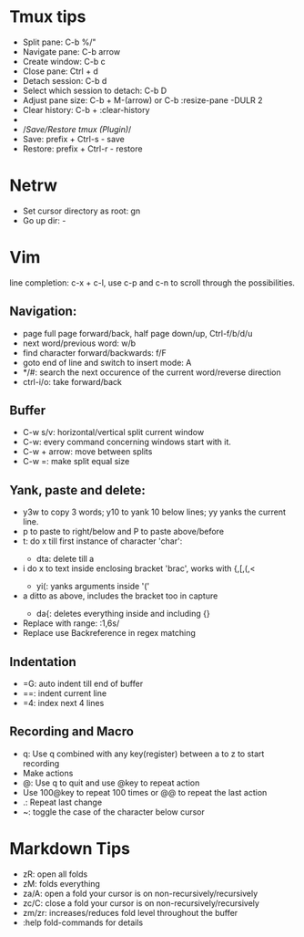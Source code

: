 # Tmux tips
- Split pane: C-b %/"
- Navigate pane: C-b arrow
- Create window: C-b c
- Close pane: Ctrl + d
- Detach session: C-b d
- Select which session to detach: C-b D
- Adjust pane size: C-b + M-(arrow) or C-b :resize-pane -DULR 2
- Clear history: C-b + :clear-history
- 
- /*Save/Restore tmux (Plugin)*/
- Save: prefix + Ctrl-s - save
- Restore: prefix + Ctrl-r - restore


# Netrw
- Set cursor directory as root: gn
- Go up dir: -

# Vim
line completion: c-x + c-l, use c-p and c-n to scroll through the possibilities.

## Navigation:
- page full page forward/back, half page down/up, Ctrl-f/b/d/u
- next word/previous word: w/b
- find character forward/backwards: f/F
- goto end of line and switch to insert mode: A
- */#: search the next occurence of the current word/reverse direction
- ctrl-i/o: take forward/back

## Buffer
- C-w s/v: horizontal/vertical split current window
- C-w: every command concerning windows start with it.
- C-w + arrow: move between splits
- C-w =: make split equal size

## Yank, paste and delete:
- y3w to copy 3 words; y10<downarrow> to yank 10 below lines; yy yanks the current line.
- p to paste to right/below and P to paste above/before
- t<char>: do x till first instance of character 'char':
	- dta: delete till a
- i<brac> do x to text inside enclosing bracket 'brac', works with {,[,(,<	
	- yi(: yanks arguments inside '('
- a<brac> ditto as above, includes the bracket too in capture
	- da{: deletes everything inside and including {}
- Replace with range: :1,6s/
- Replace use Backreference in regex matching

## Indentation
- =G: auto indent till end of buffer
- ==: indent current line
- =4<downarrow>: index next 4 lines

## Recording and Macro
- q<register>: Use q combined with any key(register) between a to z to start recording
- Make actions
- @<register>: Use q to quit and use @key to repeat action
- Use 100@key to repeat 100 times or @@ to repeat the last action
- .: Repeat last change
- ~: toggle the case of the character below cursor

# Markdown Tips
- zR: open all folds
- zM: folds everything 
- za/A: open a fold your cursor is on non-recursively/recursively
- zc/C: close a fold your cursor is on non-recursively/recursively
- zm/zr: increases/reduces fold level throughout the buffer
- :help fold-commands for details
